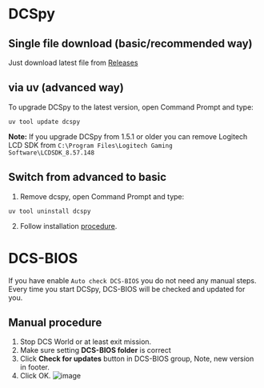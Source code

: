 # DCSpy
## Single file download (basic/recommended way)
Just download latest file from [Releases](https://github.com/emcek/dcspy/releases/latest)

## via uv (advanced way)
To upgrade DCSpy to the latest version, open Command Prompt and type:
```shell script
uv tool update dcspy
```
**Note:** If you upgrade DCSpy from 1.5.1 or older you can remove Logitech LCD SDK from `C:\Program Files\Logitech Gaming Software\LCDSDK_8.57.148`

## Switch from advanced to basic
1. Remove dcspy, open Command Prompt and type:
```shell script
uv tool uninstall dcspy
```
2. Follow installation [procedure](install.md#single-file-download-new-way).

# DCS-BIOS
If you have enable `Auto check DCS-BIOS` you do not need any manual steps. Every time you start DCSpy, DCS-BIOS will be checked and updated for you.

## Manual procedure
1. Stop DCS World or at least exit mission.
2. Make sure setting **DCS-BIOS folder** is correct
3. Click **Check for updates** button in DCS-BIOS group, Note, new version in footer.
5. Click OK.
![image](https://github.com/emcek/dcspy/assets/475312/187f9d91-5464-4560-9308-405e37816562)

